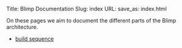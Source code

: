 Title: Blimp Documentation
Slug: index
URL:
save_as: index.html

On these pages we aim to document the different parts of the Blimp architecture.

- [build sequence]({filename}/pages/blimp_build.md)
